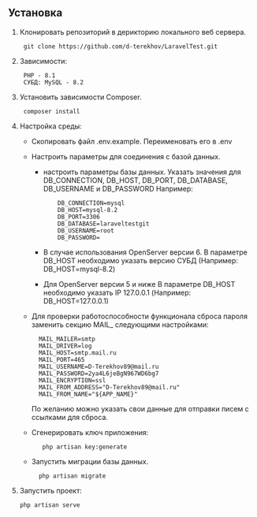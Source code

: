 
## Установка

1. Клонировать репозиторий в дерикторию локального веб сервера.

        git clone https://github.com/d-terekhov/LaravelTest.git

2. Зависимости:

        PHP - 8.1
        СУБД: MySQL - 8.2   
4. Установить зависимости Composer.

        composer install

5. Настройка среды:
    - Скопировать файл .env.example. Переименовать его в .env
    - Настроить параметры для соединения с базой данных.
      - настроить параметры базы данных. Указать значения для DB_CONNECTION, DB_HOST, DB_PORT, DB_DATABASE, DB_USERNAME и DB_PASSWORD
            Например:
        
                DB_CONNECTION=mysql
                DB_HOST=mysql-8.2
                DB_PORT=3306
                DB_DATABASE=laraveltestgit
                DB_USERNAME=root
                DB_PASSWORD=
        
      - В случае использования OpenServer версии 6. В параметре DB_HOST необходимо указать версию СУБД (Например: DB_HOST=mysql-8.2)
      - Для OpenServer версии 5 и ниже В параметре DB_HOST необходимо указать IP 127.0.0.1 (Например: DB_HOST=127.0.0.1)
    - Для проверки работоспособности функционала сброса пароля заменить секцию MAIL_ следующими настройками:
      
            MAIL_MAILER=smtp
            MAIL_DRIVER=log
            MAIL_HOST=smtp.mail.ru
            MAIL_PORT=465
            MAIL_USERNAME=D-Terekhov89@mail.ru
            MAIL_PASSWORD=2ya4L6jeBgN967WD6bg7
            MAIL_ENCRYPTION=ssl
            MAIL_FROM_ADDRESS="D-Terekhov89@mail.ru"
            MAIL_FROM_NAME="${APP_NAME}"
      

      По желанию можно указать свои данные для отправки писем с ссылками для сброса.
      
   - Сгенерировать ключ приложения:
        
            php artisan key:generate

    - Запустить миграции базы данных.
     
            php artisan migrate
        
6. Запустить проект:

       php artisan serve
